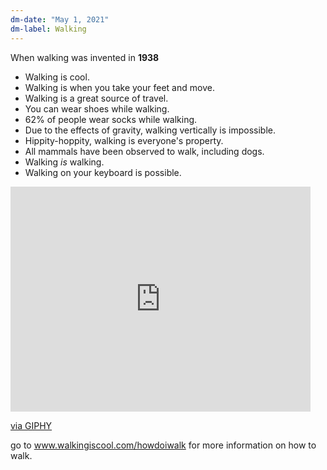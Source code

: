 ```yaml
---
dm-date: "May 1, 2021"
dm-label: Walking
---
```


When walking was invented in **1938**

* Walking is cool.
* Walking is when you take your feet and move.
* Walking is a great source of travel.
* You can wear shoes while walking.
* 62% of people wear socks while walking.
* Due to the effects of gravity, walking vertically is impossible.
* Hippity-hoppity, walking is everyone's property.
* All mammals have been observed to walk, including dogs.
* Walking *is* walking.
* Walking on your keyboard is possible.

<iframe src="https://giphy.com/embed/QxE3vw3DVntMQ" width="480" height="360" frameBorder="0" class="giphy-embed" allowFullScreen></iframe><p><a href="https://giphy.com/gifs/booty-QxE3vw3DVntMQ">via GIPHY</a></p>

go to www.walkingiscool.com/howdoiwalk for more information on how to walk.
